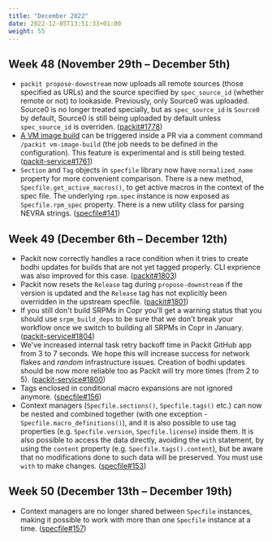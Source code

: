 ```yaml
---
title: "December 2022"
date: 2022-12-05T13:51:33+01:00
weight: 55
---
```


## Week 48 (November 29th – December 5th)

- `packit propose-downstream` now uploads all remote sources (those specified as URLs) and the
  source specified by `spec_source_id` (whether remote or not) to lookaside. Previously, only Source0
  was uploaded. Source0 is no longer treated specially, but as `spec_source_id` is `Source0` by default,
  Source0 is still being uploaded by default unless `spec_source_id` is overriden.
  ([packit#1778](https://github.com/packit/packit/pull/1778))
- [A VM image build](/docs/configuration##vm_image_build) can be triggered inside a PR via a comment
  command `/packit vm-image-build` (the job needs to be defined in the configuration).
  This feature is experimental and is still being tested.
  ([packit-service#1761](https://github.com/packit/packit-service/pull/1761))
- `Section` and `Tag` objects in `specfile` library now have `normalized_name` property for more convenient comparison.
  There is a new method, `Specfile.get_active_macros()`, to get active macros in the context of the spec file.
  The underlying `rpm.spec` instance is now exposed as `Specfile.rpm_spec` property.
  There is a new utility class for parsing NEVRA strings. ([specfile#141](https://github.com/packit/specfile/pull/141))

## Week 49 (December 6th – December 12th)

- Packit now correctly handles a race condition when it tries to create bodhi
  updates for builds that are not yet tagged properly. CLI exprience was also
  improved for this case.
  ([packit#1803](https://github.com/packit/packit/pull/1803))
- Packit now resets the `Release` tag during `propose-downstream` if the version
  is updated and the `Release` tag has not explicitly been overridden in the
  upstream specfile.
  ([packit#1801](https://github.com/packit/packit/pull/1801))
- If you still don't build SRPMs in Copr you'll get a warning status that you
  should use `srpm_build_deps` to be sure that we don't break your workflow once
  we switch to building all SRPMs in Copr in January.
  ([packit-service#1804](https://github.com/packit/packit-service/pull/1804))
- We've increased internal task retry backoff time in Packit GitHub app from 3 to
  7 seconds. We hope this will increase success for network flakes and _random_
  infrastructure issues. Creation of bodhi updates should be now more reliable too
  as Packit will try more times (from 2 to 5).
  ([packit-service#1800](https://github.com/packit/packit-service/pull/1800))
- Tags enclosed in conditional macro expansions are not ignored anymore.
  ([specfile#156](https://github.com/packit/specfile/pull/156))
- Context managers (`Specfile.sections()`, `Specfile.tags()` etc.) can now be nested
  and combined together (with one exception - `Specfile.macro_definitions()`), and
  it is also possible to use tag properties (e.g. `Specfile.version`, `Specfile.license`)
  inside them. It is also possible to access the data directly, avoiding the `with`
  statement, by using the `content` property (e.g. `Specfile.tags().content`), but
  be aware that no modifications done to such data will be preserved. You must use
  `with` to make changes.
  ([specfile#153](https://github.com/packit/specfile/pull/153))

## Week 50 (December 13th – December 19th)

- Context managers are no longer shared between `Specfile` instances, making it possible
  to work with more than one `Specfile` instance at a time.
  ([specfile#157](https://github.com/packit/specfile/pull/157))
